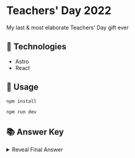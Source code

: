 # Teachers' Day 2022
My last & most elaborate Teachers' Day gift ever

## 🤖 Technologies
- Astro
- React

## 🔨 Usage
```bash
npm install
```

```bash
npm run dev
```

## 📚 Answer Key
<details>
  <summary>Reveal Final Answer</summary>
  > 22S06G Pigeon Hole
</details>
